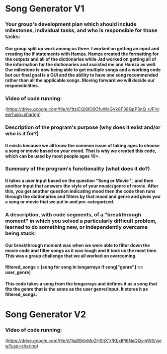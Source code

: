 # Song Generator V1
### Your group's development plan which should include milestones, individual tasks, and who is responsible for those tasks:
#### Our group split up work among us three. I worked on getting an input and creating the if statements with Hamza. Hamza created the formatting for the outputs and all of the dictionaries while Jad worked on getting all of the information for the dictionaries and assisted me and Hamza as well. Our milestone is now being able to get multiple songs and a working code but our final goal is a GUI and the ability to have one song recommended rather than all the applicable songs. Moving forward we will decide our responsibilities.
### Video of code running:
(https://drive.google.com/file/d/1tzjCQi8IO6O1uWxGVk8F38GpP3nQ_rJF/view?usp=sharing) 
### Description of the program's purpose (why does it exist and/or who is it for?)
#### It exists because we all know the common issue of taking ages to choose a song or movie based on your mood. That is why we created this code, which can be used by most people ages 10+.
### Summary of the program's functionality (what does it do?)
#### It takes a user input based on the question “Song or Movie '', and then another input that answers the style of your music/genre of movie.  After this, you get another question indicating mood then the code then runs through the dictionaries and filters by that mood and genre and gives you a song or movie that we put in and pre-categorized. 
### A description, with code segments, of a "breakthrough moment" in which you solved a particularly difficult problem, learned to do something new, or independently overcame being stuck:
#### Our breakthrough moment was when we were able to filter down the movie code  and filter songs as it was tough and it took us the most time. This was a group challenge that we all worked on overcoming.
#### filtered_songs = [song for song in longarrays if song["genre"] == user_genre] 
#### This code takes a song from the longarrays and defines it as a song that fits the genre that is the same as the user genre/input. It stores it as filtered_songs.

# Song Generator V2


### Video of code running:
(https://drive.google.com/file/d/1iaBBdvMpZHStjX1rfKbxIPj6NaQQymW6/view?usp=sharing)
